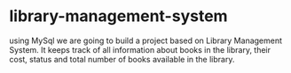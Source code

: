# library-management-system
using MySql
we are going to build a project based on Library Management System. It keeps track of all information about books in the library, their cost, status and total number of books available in the library.
